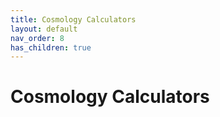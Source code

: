 ```yaml
---
title: Cosmology Calculators
layout: default
nav_order: 8
has_children: true
---
```


# Cosmology Calculators

